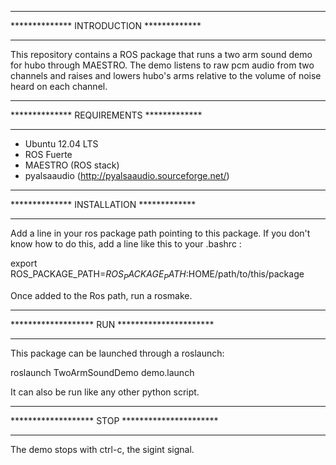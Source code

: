 ****************************************************
**************       INTRODUCTION      *************
****************************************************

This repository contains a ROS package that runs a two arm sound demo for hubo through MAESTRO. The demo listens to raw pcm audio from two channels and raises and lowers hubo's arms relative to the volume of noise heard on each channel. 

****************************************************
**************       REQUIREMENTS      *************
****************************************************

- Ubuntu 12.04 LTS
- ROS Fuerte
- MAESTRO (ROS stack)
- pyalsaaudio (http://pyalsaaudio.sourceforge.net/)

****************************************************
**************       INSTALLATION      *************
****************************************************
Add a line in your ros package path pointing to this package. If you don't know how to do this,
add a line like this to your .bashrc :

export ROS_PACKAGE_PATH=$ROS_PACKAGE_PATH:$HOME/path/to/this/package 

Once added to the Ros path, run a rosmake.

****************************************************
*******************    RUN    **********************
****************************************************

This package can be launched through a roslaunch:

roslaunch TwoArmSoundDemo demo.launch

It can also be run like any other python script. 

****************************************************
*******************    STOP   **********************
****************************************************

The demo stops with ctrl-c, the sigint signal.  




